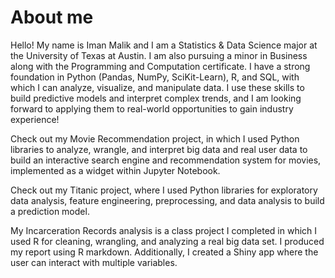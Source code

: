 # About me

Hello! My name is Iman Malik and I am a Statistics & Data Science major at the University of Texas at Austin. I am also pursuing a minor in Business along with the Programming and Computation certificate. I have a strong foundation in Python (Pandas, NumPy, SciKit-Learn), R, and SQL, with which I can analyze, visualize, and manipulate data. I use these skills to build predictive models and interpret complex trends, and I am looking forward to applying them to real-world opportunities to gain industry experience!

Check out my Movie Recommendation project, in which I used Python libraries to analyze, wrangle, and interpret big data and real user data to build an interactive search engine and recommendation system for movies, implemented as a widget within Jupyter Notebook.

Check out my Titanic project, where I used Python libraries for exploratory data analysis, feature engineering, preprocessing, and data analysis to build a prediction model.

My Incarceration Records analysis is a class project I completed in which I used R for cleaning, wrangling, and analyzing a real big data set. I produced my report using R markdown. Additionally, I created a Shiny app where the user can interact with multiple variables.

